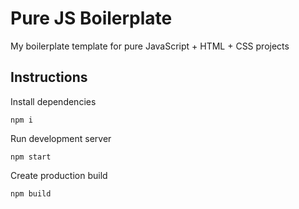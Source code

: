 # Pure JS Boilerplate

My boilerplate template for pure JavaScript + HTML + CSS projects

## Instructions

Install dependencies

```
npm i
```

Run development server

```
npm start
```

Create production build

```
npm build
```
